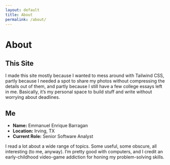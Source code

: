 ```yaml
---
layout: default
title: About
permalink: /about/
---
```


<div class="flex flex-col gap-6 mx-4">
  <!-- Top-level heading -->
  <h1 class="max-w-2xl mx-auto text-3xl font-bold pb-2 border-b mb-4">
    About
  </h1>

  <!-- “This Site” section -->
  <section class="max-w-2xl mx-auto px-6 py-8">
    <h2 class="text-2xl font-semibold mb-4">
      This Site
    </h2>
    <p class="text-base leading-relaxed">
      I made this site mostly because I wanted to mess around with Tailwind CSS, partly because I needed
      a spot to share my photos without compressing the details out of them, and partly because I still have
      a few college essays left in me. Basically, it’s my personal space to build stuff and write without
      worrying about deadlines.
    </p>
  </section>

  <!-- “Me” section -->
  <section class="max-w-2xl mx-auto px-6 py-8">
    <h2 class="text-2xl font-semibold mb-4">
      Me
    </h2>
    <ul class="list-disc list-inside mb-6">
      <li><strong>Name:</strong> Emmanuel Enrique Barragan</li>
      <li><strong>Location:</strong> Irving, TX</li>
      <li><strong>Current Role:</strong> Senior Software Analyst</li>
    </ul>
    <p class="text-base leading-relaxed">
      I read a lot about a wide range of topics. Some useful, some obscure, all interesting (to me, anyway).
      I’m pretty good with computers, and I credit an early-childhood video-game addiction for honing my
      problem-solving skills.
    </p>
  </section>
</div>
